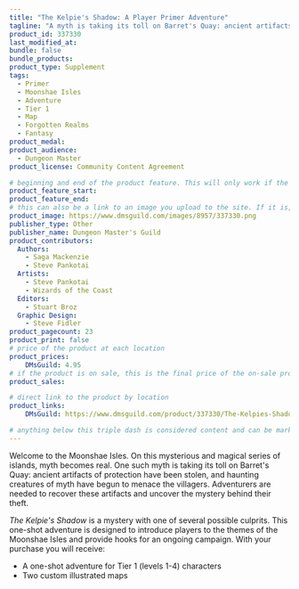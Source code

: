 ```yaml
---
title: "The Kelpie's Shadow: A Player Primer Adventure"
tagline: "A myth is taking its toll on Barret's Quay: ancient artifacts of protection have been stolen, and haunting creatures of myth have begun to menace the villagers."
product_id: 337330
last_modified_at:
bundle: false
bundle_products:
product_type: Supplement
tags:
  - Primer
  - Moonshae Isles
  - Adventure
  - Tier 1
  - Map
  - Forgotten Realms
  - Fantasy
product_medal: 
product_audience:
  - Dungeon Master
product_license: Community Content Agreement

# beginning and end of the product feature. This will only work if the site is updated within several weeks of when the feature is supposed to happen. Making a new post counts as updating.
product_feature_start: 
product_feature_end: 
# this can also be a link to an image you upload to the site. If it is, it must start with a "/" or be a full link
product_image: https://www.dmsguild.com/images/8957/337330.png
publisher_type: Other
publisher_name: Dungeon Master's Guild
product_contributors:
  Authors:
    - Saga Mackenzie
    - Steve Pankotai
  Artists:
    - Steve Pankotai
    - Wizards of the Coast
  Editors:
    - Stuart Broz
  Graphic Design:
    - Steve Fidler
product_pagecount: 23
product_print: false
# price of the product at each location
product_prices:
    DMsGuild: 4.95
# if the product is on sale, this is the final price of the on-sale product for each location that it is on sale. The sales % will be calculated and displayed based on the difference between product_prices and product_sales
product_sales:

# direct link to the product by location
product_links:
    DMsGuild: https://www.dmsguild.com/product/337330/The-Kelpies-Shadow-A-Player-Primer-Adventure?affiliate_id=1713687&src=VDPWebsite

# anything below this triple dash is considered content and can be markup or html. It should be fully HTML compatible as long as your tags are formatted correctly.
---
```

Welcome to the Moonshae Isles. On this mysterious and magical series of islands, myth becomes real. One such myth is taking its toll on Barret's Quay: ancient artifacts of protection have been stolen, and haunting creatures of myth have begun to menace the villagers. Adventurers are needed to recover these artifacts and uncover the mystery behind their theft.

*The Kelpie's Shadow* is a mystery with one of several possible culprits. This one-shot adventure is designed to introduce players to the themes of the Moonshae Isles and provide hooks for an ongoing campaign. With your purchase you will receive:

- A one-shot adventure for Tier 1 (levels 1-4) characters
- Two custom illustrated maps
